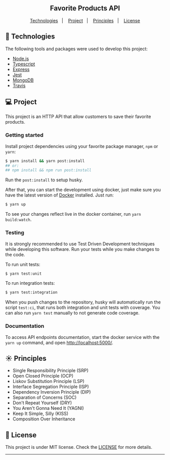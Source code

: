 <h2 align="center">
  Favorite Products API
</h2>

<p align="center">
  <a href="#rocket-technologies">Technologies</a>&nbsp;&nbsp;&nbsp;|&nbsp;&nbsp;&nbsp;
  <a href="#-project">Project</a>&nbsp;&nbsp;&nbsp;|&nbsp;&nbsp;&nbsp;
  <a href="#-principles">Principles</a>&nbsp;&nbsp;&nbsp;|&nbsp;&nbsp;&nbsp;
  <a href="#memo-license">License</a>
</p>

## :rocket: Technologies

The following tools and packages were used to develop this project:

- [Node.js](https://nodejs.org/en)
- [Typescript](https://www.typescriptlang.org)
- [Express](https://expressjs.com)
- [Jest](https://jestjs.io)
- [MongoDB](https://www.mongodb.com)
- [Travis](https://travis-ci.org)

## 💻 Project

This project is an HTTP API that allow customers to save their favorite products.

### Getting started

Install project dependencies using your favorite package manager, `npm` or `yarn`:

```sh
$ yarn install && yarn post:install
## or:
## npm install && npm run post:install
```

Run the `post:install` to setup husky.

After that, you can start the development using docker, just make sure you have the latest version of [Docker](https://www.docker.com/products/docker-desktop) installed. Just run:

```sh
$ yarn up
```

To see your changes reflect live in the docker container, run `yarn build:watch`.

### Testing

It is strongly recommended to use Test Driven Development techniques while developing this software. Run your tests while you make changes to the code.

To run unit tests:

```sh
$ yarn test:unit
```

To run integration tests:

```sh
$ yarn test:integration
```

When you push changes to the repository, husky will automatically run the script `test:ci`, that runs both integration and unit tests with coverage.
You can also run `yarn test` manually to not generate code coverage.

### Documentation

To access API endpoints documentation, start the docker service with the `yarn up` command, and open [http://localhost:5000/](http://localhost:5000/).

## ☀️ Principles

- Single Responsibility Principle (SRP)
- Open Closed Principle (OCP)
- Liskov Substitution Principle (LSP)
- Interface Segregation Principle (ISP)
- Dependency Inversion Principle (DIP)
- Separation of Concerns (SOC)
- Don't Repeat Yourself (DRY)
- You Aren't Gonna Need It (YAGNI)
- Keep It Simple, Silly (KISS)
- Composition Over Inheritance

## :memo: License

This project is under MIT license. Check the [LICENSE](LICENSE.md) for more details.

---
